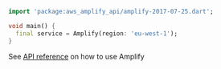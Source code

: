 ```dart
import 'package:aws_amplify_api/amplify-2017-07-25.dart';

void main() {
  final service = Amplify(region: 'eu-west-1');
}
```

See [API reference](https://pub.dev/documentation/aws_amplify_api/latest/amplify-2017-07-25/Amplify-class.html) on how to use Amplify
